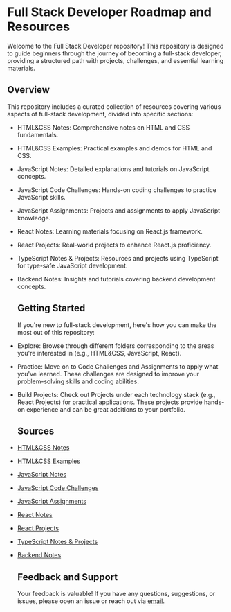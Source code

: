   # Full Stack Developer Roadmap and Resources
  Welcome to the Full Stack Developer repository! This repository is designed to guide beginners through the journey of becoming a full-stack developer, providing a structured path with projects, challenges, and essential learning materials.

  ## Overview
  This repository includes a curated collection of resources covering various aspects of full-stack development, divided into specific sections:

- HTML&CSS Notes: Comprehensive notes on HTML and CSS fundamentals.
- HTML&CSS Examples: Practical examples and demos for HTML and CSS.
- JavaScript Notes: Detailed explanations and tutorials on JavaScript concepts.
- JavaScript Code Challenges: Hands-on coding challenges to practice JavaScript skills.
- JavaScript Assignments: Projects and assignments to apply JavaScript knowledge.
- React Notes: Learning materials focusing on React.js framework.
- React Projects: Real-world projects to enhance React.js proficiency.
- TypeScript Notes & Projects: Resources and projects using TypeScript for type-safe JavaScript development.
- Backend Notes: Insights and tutorials covering backend development concepts.
  ## Getting Started
  If you're new to full-stack development, here's how you can make the most out of this repository:

- Explore: Browse through different folders corresponding to the areas you're interested in (e.g., HTML&CSS, JavaScript, React).

- Practice: Move on to Code Challenges and Assignments to apply what you've learned. These challenges are designed to improve your problem-solving skills and coding abilities.

- Build Projects: Check out Projects under each technology stack (e.g., React Projects) for practical applications. These projects provide hands-on experience and can be great additions to your portfolio.


  ## Sources
- [HTML&CSS Notes](https://github.com/karamanburak/self-study/tree/main/HTML%26CSS)
- [HTML&CSS Examples](https://github.com/karamanburak/self-study/tree/main/HTML%26CSS/Examples)
  
- [JavaScript Notes](https://github.com/karamanburak/self-study/tree/main/JavaScript)
- [JavaScript Code Challenges](https://github.com/karamanburak/self-study/tree/main/JavaScript/Code-Challenges)
- [JavaScript Assignments](https://github.com/karamanburak/self-study/tree/main/JavaScript/assignments)
  
- [React Notes](https://github.com/karamanburak/self-study/tree/main/React)
- [React Projects](https://github.com/karamanburak/self-study/tree/main/React/Projects)
  
- [TypeScript Notes & Projects](https://github.com/karamanburak/self-study/tree/main/TypeScript)
  
- [Backend Notes](https://github.com/karamanburak/self-study/tree/main/Backend)

  ## Feedback and Support
  Your feedback is valuable! If you have any questions, suggestions, or issues, please open an issue or reach out via [email](mailto:karaman.buraak@gmail.com).
  
